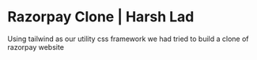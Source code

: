 # Razorpay Clone | Harsh Lad
 Using tailwind as our utility css framework we had tried to build a clone of razorpay website
